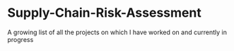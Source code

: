 # Supply-Chain-Risk-Assessment
A growing list of all the projects on which I have worked on and currently in progress
